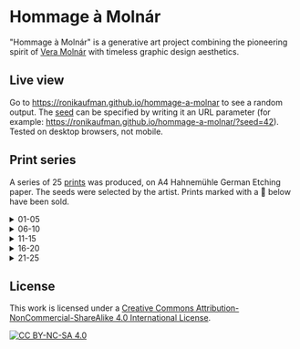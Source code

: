 # Hommage à Molnár

"Hommage à Molnár" is a generative art project combining the pioneering spirit of [Vera Molnár](https://dam.org/museum/artists_ui/artists/molnar-vera) with timeless graphic design aesthetics.

## Live view

Go to https://ronikaufman.github.io/hommage-a-molnar to see a random output. The [seed](https://en.wikipedia.org/wiki/Random_seed) can be specified by writing it an URL parameter (for example: https://ronikaufman.github.io/hommage-a-molnar/?seed=42). Tested on desktop browsers, not mobile.

## Print series

A series of 25 [prints](./prints) was produced, on A4 Hahnemühle German Etching paper. The seeds were selected by the artist. Prints marked with a 🔴 below have been sold.

<details>
<summary>01-05</summary>
<br/>
<img src="./prints/hommage-a-molnar-01.png" width="50%"/> 🔴 <br/><br/>
<img src="./prints/hommage-a-molnar-02.png" width="50%"/> <br/><br/>
<img src="./prints/hommage-a-molnar-03.png" width="50%"/> <br/><br/>
<img src="./prints/hommage-a-molnar-04.png" width="50%"/> <br/><br/>
<img src="./prints/hommage-a-molnar-05.png" width="50%"/> 🔴
</details>

<details>
<summary>06-10</summary>
<br/>
<img src="./prints/hommage-a-molnar-06.png" width="50%"/> <br/><br/>
<img src="./prints/hommage-a-molnar-07.png" width="50%"/> <br/><br/>
<img src="./prints/hommage-a-molnar-08.png" width="50%"/> 🔴 <br/><br/>
<img src="./prints/hommage-a-molnar-09.png" width="50%"/> 🔴 <br/><br/>
<img src="./prints/hommage-a-molnar-10.png" width="50%"/> 🔴
</details>

<details>
<summary>11-15</summary>
<br/>
<img src="./prints/hommage-a-molnar-11.png" width="50%"/> <br/><br/>
<img src="./prints/hommage-a-molnar-12.png" width="50%"/> <br/><br/>
<img src="./prints/hommage-a-molnar-13.png" width="50%"/> 🔴 <br/><br/>
<img src="./prints/hommage-a-molnar-14.png" width="50%"/> <br/><br/>
<img src="./prints/hommage-a-molnar-15.png" width="50%"/> 🔴
</details>

<details>
<summary>16-20</summary>
<br/>
<img src="./prints/hommage-a-molnar-16.png" width="50%"/> <br/><br/>
<img src="./prints/hommage-a-molnar-17.png" width="50%"/> <br/><br/>
<img src="./prints/hommage-a-molnar-18.png" width="50%"/> 🔴 <br/><br/>
<img src="./prints/hommage-a-molnar-19.png" width="50%"/> <br/><br/>
<img src="./prints/hommage-a-molnar-20.png" width="50%"/> 🔴
</details>

<details>
<summary>21-25</summary>
<br/>
<img src="./prints/hommage-a-molnar-21.png" width="50%"/> <br/><br/>
<img src="./prints/hommage-a-molnar-22.png" width="50%"/> <br/><br/>
<img src="./prints/hommage-a-molnar-23.png" width="50%"/> <br/><br/>
<img src="./prints/hommage-a-molnar-24.png" width="50%"/> <br/><br/>
<img src="./prints/hommage-a-molnar-25.png" width="50%"/> 🔴
</details>

## License

This work is licensed under a
[Creative Commons Attribution-NonCommercial-ShareAlike 4.0 International License][cc-by-nc-sa].

[![CC BY-NC-SA 4.0][cc-by-nc-sa-image]][cc-by-nc-sa]

[cc-by-nc-sa]: http://creativecommons.org/licenses/by-nc-sa/4.0/
[cc-by-nc-sa-image]: https://licensebuttons.net/l/by-nc-sa/4.0/88x31.png
